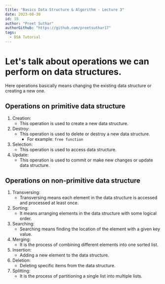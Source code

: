 ```yaml
---
title: "Basics Data Structure & Algorithm - Lecture 3"
date: 2023-08-30
id: 19
author: "Preet Suthar"
authorGithub: "https://github.com/preetsuthar17"
tags:
  - DSA Tutorial
---
```


# Let's talk about operations we can perform on data structures.

Here operations basically means changing the existing data structure or creating a new one.

## Operations on primitive data structure

1. Creation:
   - This operation is used to create a new data structure.
2. Destroy:
   - This operation is used to delete or destroy a new data structure.
     - For example: `free function`
3. Selection:
   - This operation is used to access data structure.
4. Update:
   - This operation is used to commit or make new changes or update data structure.

## Operations on non-primitive data structure

1. Transversing:
   - Transversing means each element in the data structure is accessed and processed at least once.
2. Sorting:
   - It means arranging elements in the data structure with some logical order.
3. Searching:
   - Searching means finding the location of the element with a given key value.
4. Merging:
   - It is the process of combining different elements into one sorted list.
5. Insertion:
   - Adding a new element to the data structure.
6. Deletion:
   - Deleting specific items from the data structure.
7. Splitting:
   - It is the process of partitioning a single list into multiple lists.

